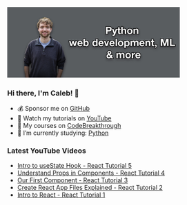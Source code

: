 <img src="github-cover-photo-my-face.jpg" width="400px" />

### Hi there, I'm Caleb! 🍛

- 💰 Sponsor me on [GitHub](https://github.com/sponsors/CalebCurry)
- 🎥 Watch my tutorials on [YouTube](https://www.youtube.com/calebthevideomaker2)
- 📗 My courses on [CodeBreakthrough](https://www.codebreakthrough.com)
- 🤔 I’m currently studying: [Python](https://www.youtube.com/watch?v=s3IvdkCq2_c&t=4254s)

### Latest YouTube Videos
<!-- YOUTUBE:START -->
- [Intro to useState Hook - React Tutorial 5](https://www.youtube.com/watch?v=EBuGV_FQFao)
- [Understand Props in Components - React Tutorial 4](https://www.youtube.com/watch?v=q_8lI83t9Yk)
- [Our First Component - React Tutorial 3](https://www.youtube.com/watch?v=wUfjJp-DD48)
- [Create React App Files Explained - React Tutorial 2](https://www.youtube.com/watch?v=VcGAxR1Ui3w)
- [Intro to React - React Tutorial 1](https://www.youtube.com/watch?v=qp6e0tucEhw)
<!-- YOUTUBE:END -->
